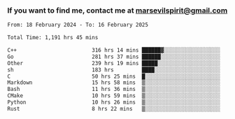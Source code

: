 ### If you want to find me, contact me at marsevilspirit@gmail.com

<!--
**marsevilspirit/marsevilspirit** is a ✨ _special_ ✨ repository because its `README.md` (this file) appears on your GitHub profile.

Here are some ideas to get you started:

- 🔭 I’m currently working on ...
- 🌱 I’m currently learning ...
- 👯 I’m looking to collaborate on ...
- 🤔 I’m looking for help with ...
- 💬 Ask me about ...
- 📫 How to reach me: ...
- 😄 Pronouns: ...
- ⚡ Fun fact: ...
-->
<!--START_SECTION:waka-->

```txt
From: 18 February 2024 - To: 16 February 2025

Total Time: 1,191 hrs 45 mins

C++                        316 hrs 14 mins ██████▓░░░░░░░░░░░░░░░░░░   26.54 %
Go                         281 hrs 37 mins ██████░░░░░░░░░░░░░░░░░░░   23.63 %
Other                      239 hrs 19 mins █████░░░░░░░░░░░░░░░░░░░░   20.08 %
sh                         183 hrs         ████░░░░░░░░░░░░░░░░░░░░░   15.36 %
C                          50 hrs 25 mins  █░░░░░░░░░░░░░░░░░░░░░░░░   04.23 %
Markdown                   15 hrs 58 mins  ▒░░░░░░░░░░░░░░░░░░░░░░░░   01.34 %
Bash                       11 hrs 36 mins  ▒░░░░░░░░░░░░░░░░░░░░░░░░   00.97 %
CMake                      10 hrs 59 mins  ▒░░░░░░░░░░░░░░░░░░░░░░░░   00.92 %
Python                     10 hrs 26 mins  ▒░░░░░░░░░░░░░░░░░░░░░░░░   00.88 %
Rust                       8 hrs 22 mins   ▒░░░░░░░░░░░░░░░░░░░░░░░░   00.70 %
```

<!--END_SECTION:waka-->
